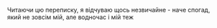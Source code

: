 Читаючи цю переписку, я відчуваю щось незвичайне - наче спогад, який не зовсім мій, але водночас і мій теж